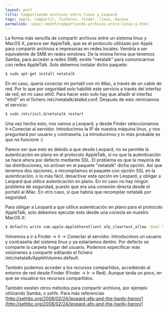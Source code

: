 ```yaml
---
layout: post
title: Compartiendo archivos entre linux y Leopard
tags: apple, compartir, ficheros, finder, linux, macosx
permalink: :year/:month/compartiendo-archivos-entre-linux-y.html
---
```


La forma más sencilla de compartir archivos entre un sistema linux y MacOS X, parece ser AppleTalk, que es el protocolo utilizado por Apple para compartir archivos e impresoras en redes locales. Vendría a ser equivalente de SMB en redes windows. De la misma forma que tenemos Samba, para acceder a redes SMB, existe "netatalk" para comunicarnos con redes AppleTalk. Solo debemos instalar dicho paquete:  

~~~bash
$ sudo apt-get install netatalk  
~~~

En mi caso, quería conectar mi portatil con mi iMac, a través de un cable de red. Por lo que por seguridad solo habilité este servicio a través del interfaz de red, en mi caso eth0\. Para hacer esto solo hay que añadir el interfaz "eth0" en el fichero /etc/netatalk/atalkd.conf. Después de esto reiniciamos el servicio:  

~~~bash
$ sudo /etc/init.d/netatalk restart  
~~~

Una vez hecho esto, nos vamos a Leopard, y desde Finder seleccionamos Ir->Conectar al servidor. Introducimos la IP de nuestra máquina linux, y nos preguntará por usuario y contraseña. La introducimos y lo más probable es que no funcione :)  

Parece ser que esto es debido a que desde Leopard, no se permite la autenticación en plano en el protocolo AppleTalk, si no que la autenticación se hace ahora por defecto mediante SSL. El problema es que la mayoría de las distribuciones, no activan en el paquete "netatalk" dicha opción. Así que tenemos dos opciones, o recompilamos el paquete con opción SSL en la autenticación, o lo más fácil, desactivar esta opción en Leopard, y obligar a Leopard que utilice autenticación en plano. En mi caso no hay ningún problema de seguridad, puesto que era una conexión directa desde el portatil al iMac. En otro caso, si que habría que recompilar netatalk por seguridad.  

Para obligar a Leopard a que utilice autenticación en plano para el protocolo AppleTalk, solo debemos ejecutar esto desde una consola en nuestro MacOS X:  

~~~bash
$ defaults write com.apple.AppleShareClient afp_cleartext_allow -bool true  
~~~

Volvemos a ir a Finder -> Ir -> Conectar al servidor. Introducimos un usuario y contraseña del sistema linux y ya estaríamos dentro. Por defecto se comparte la carpeta hogar del usuario. Podemos especificar más volúmenes a compartir editando el fichero /etc/netatalk/AppleVolumes.default.  

También podemos acceder a los recursos compartidos, accediendo al entorno de red desde Finder (Finder -> Ir -> Red). Aunque tarda un poco, en que se visualice los recursos compartidos.  

También existen otros métodos para compartir archivos, por ejemplo utilizando Samba, o sshfs. Para más referencias [http://sethbc.org/2008/02/24/leopard-afp-and-the-hardy-heron/](http://sethbc.org/2008/02/24/leopard-afp-and-the-hardy-heron/)